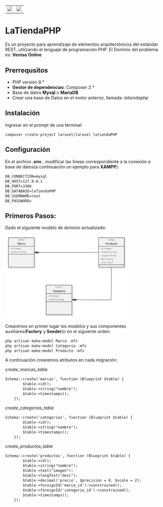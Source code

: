 <table>
    <tr>
        <td>
            <img  src="https://raw.githubusercontent.com/laravel/art/master/logo-lockup/5%20SVG/2%20CMYK/1%20Full%20Color/laravel-logolockup-cmyk-red.svg" width="400">
        </td>
        <td>
        <img  src="https://upload.wikimedia.org/wikipedia/commons/8/83/Sena_Colombia_logo.svg"  ></td>
    </tr>
</table>

# LaTiendaPHP

Es un proyecto para aprendizaje de elementos arquitectónicos del estándar REST, utilizando el lenguaje de programación PHP.
El Dominio del problema es: **Ventas Online**

## Prerrequsitos

-   PHP versión 8.\*
-   **Gestor de dependencias**: Composer 2.\*
-   Base de datos **Mysql** o **MariaDB**
-   Crear una base de Datos en el motor anterior, llamada: _latiendaphp_

## Instalación

Ingresar en el prompt de una terminal:

    composer create-project laravel/laravel latiendaPHP

## Configuración

En el archivo **.env** , modificar las lineas correspondiente a la conexión a base de datos(a continuación un ejemplo para **XAMPP**):

    DB_CONNECTION=mysql
    DB_HOST=127.0.0.1
    DB_PORT=3306
    DB_DATABASE=laTiendaPHP
    DB_USERNAME=root
    DB_PASSWORD=

## Primeros Pasos:

Dado el siguiente modelo de dominio actualizado:

<img  src="arq/domain_models/v1.png" width="400">

Crearemos en primer lugar los _modelos_ y sus componentes auxiliares(**Factory** y **Seeder**)n en el siguiente orden:

    php artisan make:model Marca -mfs
    php artisan make:model Categoria -mfs
    php artisan make:model Producto -mfs

A continuación crearemos atributos en cada migración:

_create_marcas_table_

    Schema::create('marcas', function (Blueprint $table) {
            $table->id();
            $table->string("nombre");
            $table->timestamps();
        });

_create_categorias_table_

    Schema::create('categorias', function (Blueprint $table) {
            $table->id();
            $table->string("nombre");
            $table->timestamps();
        });

_create_productos_table_

    Schema::create('productos', function (Blueprint $table) {
            $table->id();
            $table->string("nombre");
            $table->text("imagen");
            $table->longText("desc");
            $table->decimal('precio', $precision = 8, $scale = 2);
            $table->foreignId('marca_id')->constrained();
            $table->foreignId('categoria_id')->constrained();
            $table->timestamps();
        });

